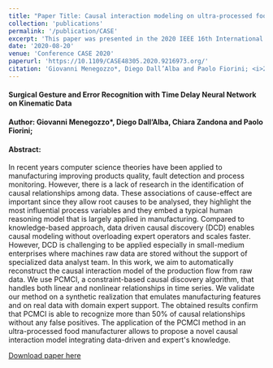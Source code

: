 ```yaml
---
title: "Paper Title: Causal interaction modeling on ultra-processed food manufacturing"
collection: 'publications'
permalink: '/publication/CASE'
excerpt: 'This paper was presented in the 2020 IEEE 16th International Conference on Automation Science and Engineering (CASE) conference and we aim to automatically reconstruct the causal interaction model of the production flow from raw data'
date: '2020-08-20'
venue: 'Conference CASE 2020'
paperurl: 'https://10.1109/CASE48305.2020.9216973.org/'
citation: 'Giovanni Menegozzo*, Diego Dall’Alba and Paolo Fiorini; <i>2020 IEEE 16th International Conference on Automation Science and Engineering (CASE)</i>.'
---
```


<h4>Surgical Gesture and Error Recognition with Time Delay Neural Network on
Kinematic Data</h4>
<h4>Author: Giovanni Menegozzo*, Diego Dall’Alba, Chiara Zandona and Paolo Fiorini;</h4>
<h4>Abstract:</h4> 
In recent years computer science theories have been applied to manufacturing improving products quality, fault detection and process monitoring. However, there is a lack of research in the identification of causal relationships among data. These associations of cause-effect are important since they allow root causes to be analysed, they highlight the most influential process variables and they embed a typical human reasoning model that is largely applied in manufacturing. Compared to knowledge-based approach, data driven causal discovery (DCD) enables causal modeling without overloading expert operators and scales faster. However, DCD is challenging to be applied especially in small-medium enterprises where machines raw data are stored without the support of specialized data analyst team. In this work, we aim to automatically reconstruct the causal interaction model of the production flow from raw data. We use PCMCI, a constraint-based causal discovery algorithm, that handles both linear and nonlinear relationships in time series. We validate our method on a synthetic realization that emulates manufacturing features and on real data with domain expert support. The obtained results confirm that PCMCI is able to recognize more than 50% of causal relationships without any false positives. The application of the PCMCI method in an ultra-processed food manufacturer allows to propose a novel causal interaction model integrating data-driven and expert's knowledge.


[Download paper here](https://10.1109/CASE48305.2020.9216973.org/)
